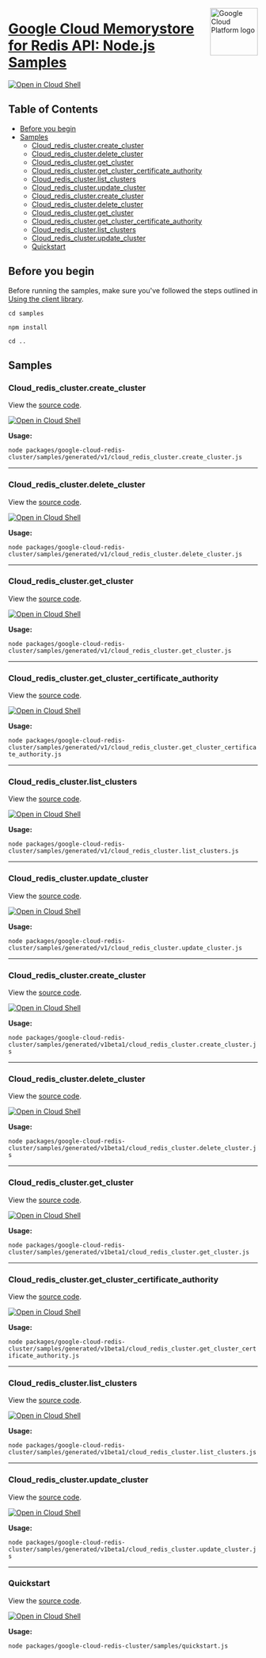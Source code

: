 [//]: # "This README.md file is auto-generated, all changes to this file will be lost."
[//]: # "To regenerate it, use `python -m synthtool`."
<img src="https://avatars2.githubusercontent.com/u/2810941?v=3&s=96" alt="Google Cloud Platform logo" title="Google Cloud Platform" align="right" height="96" width="96"/>

# [Google Cloud Memorystore for Redis API: Node.js Samples](https://github.com/googleapis/google-cloud-node)

[![Open in Cloud Shell][shell_img]][shell_link]



## Table of Contents

* [Before you begin](#before-you-begin)
* [Samples](#samples)
  * [Cloud_redis_cluster.create_cluster](#cloud_redis_cluster.create_cluster)
  * [Cloud_redis_cluster.delete_cluster](#cloud_redis_cluster.delete_cluster)
  * [Cloud_redis_cluster.get_cluster](#cloud_redis_cluster.get_cluster)
  * [Cloud_redis_cluster.get_cluster_certificate_authority](#cloud_redis_cluster.get_cluster_certificate_authority)
  * [Cloud_redis_cluster.list_clusters](#cloud_redis_cluster.list_clusters)
  * [Cloud_redis_cluster.update_cluster](#cloud_redis_cluster.update_cluster)
  * [Cloud_redis_cluster.create_cluster](#cloud_redis_cluster.create_cluster)
  * [Cloud_redis_cluster.delete_cluster](#cloud_redis_cluster.delete_cluster)
  * [Cloud_redis_cluster.get_cluster](#cloud_redis_cluster.get_cluster)
  * [Cloud_redis_cluster.get_cluster_certificate_authority](#cloud_redis_cluster.get_cluster_certificate_authority)
  * [Cloud_redis_cluster.list_clusters](#cloud_redis_cluster.list_clusters)
  * [Cloud_redis_cluster.update_cluster](#cloud_redis_cluster.update_cluster)
  * [Quickstart](#quickstart)

## Before you begin

Before running the samples, make sure you've followed the steps outlined in
[Using the client library](https://github.com/googleapis/google-cloud-node#using-the-client-library).

`cd samples`

`npm install`

`cd ..`

## Samples



### Cloud_redis_cluster.create_cluster

View the [source code](https://github.com/googleapis/google-cloud-node/blob/main/packages/google-cloud-redis-cluster/samples/generated/v1/cloud_redis_cluster.create_cluster.js).

[![Open in Cloud Shell][shell_img]](https://console.cloud.google.com/cloudshell/open?git_repo=https://github.com/googleapis/google-cloud-node&page=editor&open_in_editor=packages/google-cloud-redis-cluster/samples/generated/v1/cloud_redis_cluster.create_cluster.js,samples/README.md)

__Usage:__


`node packages/google-cloud-redis-cluster/samples/generated/v1/cloud_redis_cluster.create_cluster.js`


-----




### Cloud_redis_cluster.delete_cluster

View the [source code](https://github.com/googleapis/google-cloud-node/blob/main/packages/google-cloud-redis-cluster/samples/generated/v1/cloud_redis_cluster.delete_cluster.js).

[![Open in Cloud Shell][shell_img]](https://console.cloud.google.com/cloudshell/open?git_repo=https://github.com/googleapis/google-cloud-node&page=editor&open_in_editor=packages/google-cloud-redis-cluster/samples/generated/v1/cloud_redis_cluster.delete_cluster.js,samples/README.md)

__Usage:__


`node packages/google-cloud-redis-cluster/samples/generated/v1/cloud_redis_cluster.delete_cluster.js`


-----




### Cloud_redis_cluster.get_cluster

View the [source code](https://github.com/googleapis/google-cloud-node/blob/main/packages/google-cloud-redis-cluster/samples/generated/v1/cloud_redis_cluster.get_cluster.js).

[![Open in Cloud Shell][shell_img]](https://console.cloud.google.com/cloudshell/open?git_repo=https://github.com/googleapis/google-cloud-node&page=editor&open_in_editor=packages/google-cloud-redis-cluster/samples/generated/v1/cloud_redis_cluster.get_cluster.js,samples/README.md)

__Usage:__


`node packages/google-cloud-redis-cluster/samples/generated/v1/cloud_redis_cluster.get_cluster.js`


-----




### Cloud_redis_cluster.get_cluster_certificate_authority

View the [source code](https://github.com/googleapis/google-cloud-node/blob/main/packages/google-cloud-redis-cluster/samples/generated/v1/cloud_redis_cluster.get_cluster_certificate_authority.js).

[![Open in Cloud Shell][shell_img]](https://console.cloud.google.com/cloudshell/open?git_repo=https://github.com/googleapis/google-cloud-node&page=editor&open_in_editor=packages/google-cloud-redis-cluster/samples/generated/v1/cloud_redis_cluster.get_cluster_certificate_authority.js,samples/README.md)

__Usage:__


`node packages/google-cloud-redis-cluster/samples/generated/v1/cloud_redis_cluster.get_cluster_certificate_authority.js`


-----




### Cloud_redis_cluster.list_clusters

View the [source code](https://github.com/googleapis/google-cloud-node/blob/main/packages/google-cloud-redis-cluster/samples/generated/v1/cloud_redis_cluster.list_clusters.js).

[![Open in Cloud Shell][shell_img]](https://console.cloud.google.com/cloudshell/open?git_repo=https://github.com/googleapis/google-cloud-node&page=editor&open_in_editor=packages/google-cloud-redis-cluster/samples/generated/v1/cloud_redis_cluster.list_clusters.js,samples/README.md)

__Usage:__


`node packages/google-cloud-redis-cluster/samples/generated/v1/cloud_redis_cluster.list_clusters.js`


-----




### Cloud_redis_cluster.update_cluster

View the [source code](https://github.com/googleapis/google-cloud-node/blob/main/packages/google-cloud-redis-cluster/samples/generated/v1/cloud_redis_cluster.update_cluster.js).

[![Open in Cloud Shell][shell_img]](https://console.cloud.google.com/cloudshell/open?git_repo=https://github.com/googleapis/google-cloud-node&page=editor&open_in_editor=packages/google-cloud-redis-cluster/samples/generated/v1/cloud_redis_cluster.update_cluster.js,samples/README.md)

__Usage:__


`node packages/google-cloud-redis-cluster/samples/generated/v1/cloud_redis_cluster.update_cluster.js`


-----




### Cloud_redis_cluster.create_cluster

View the [source code](https://github.com/googleapis/google-cloud-node/blob/main/packages/google-cloud-redis-cluster/samples/generated/v1beta1/cloud_redis_cluster.create_cluster.js).

[![Open in Cloud Shell][shell_img]](https://console.cloud.google.com/cloudshell/open?git_repo=https://github.com/googleapis/google-cloud-node&page=editor&open_in_editor=packages/google-cloud-redis-cluster/samples/generated/v1beta1/cloud_redis_cluster.create_cluster.js,samples/README.md)

__Usage:__


`node packages/google-cloud-redis-cluster/samples/generated/v1beta1/cloud_redis_cluster.create_cluster.js`


-----




### Cloud_redis_cluster.delete_cluster

View the [source code](https://github.com/googleapis/google-cloud-node/blob/main/packages/google-cloud-redis-cluster/samples/generated/v1beta1/cloud_redis_cluster.delete_cluster.js).

[![Open in Cloud Shell][shell_img]](https://console.cloud.google.com/cloudshell/open?git_repo=https://github.com/googleapis/google-cloud-node&page=editor&open_in_editor=packages/google-cloud-redis-cluster/samples/generated/v1beta1/cloud_redis_cluster.delete_cluster.js,samples/README.md)

__Usage:__


`node packages/google-cloud-redis-cluster/samples/generated/v1beta1/cloud_redis_cluster.delete_cluster.js`


-----




### Cloud_redis_cluster.get_cluster

View the [source code](https://github.com/googleapis/google-cloud-node/blob/main/packages/google-cloud-redis-cluster/samples/generated/v1beta1/cloud_redis_cluster.get_cluster.js).

[![Open in Cloud Shell][shell_img]](https://console.cloud.google.com/cloudshell/open?git_repo=https://github.com/googleapis/google-cloud-node&page=editor&open_in_editor=packages/google-cloud-redis-cluster/samples/generated/v1beta1/cloud_redis_cluster.get_cluster.js,samples/README.md)

__Usage:__


`node packages/google-cloud-redis-cluster/samples/generated/v1beta1/cloud_redis_cluster.get_cluster.js`


-----




### Cloud_redis_cluster.get_cluster_certificate_authority

View the [source code](https://github.com/googleapis/google-cloud-node/blob/main/packages/google-cloud-redis-cluster/samples/generated/v1beta1/cloud_redis_cluster.get_cluster_certificate_authority.js).

[![Open in Cloud Shell][shell_img]](https://console.cloud.google.com/cloudshell/open?git_repo=https://github.com/googleapis/google-cloud-node&page=editor&open_in_editor=packages/google-cloud-redis-cluster/samples/generated/v1beta1/cloud_redis_cluster.get_cluster_certificate_authority.js,samples/README.md)

__Usage:__


`node packages/google-cloud-redis-cluster/samples/generated/v1beta1/cloud_redis_cluster.get_cluster_certificate_authority.js`


-----




### Cloud_redis_cluster.list_clusters

View the [source code](https://github.com/googleapis/google-cloud-node/blob/main/packages/google-cloud-redis-cluster/samples/generated/v1beta1/cloud_redis_cluster.list_clusters.js).

[![Open in Cloud Shell][shell_img]](https://console.cloud.google.com/cloudshell/open?git_repo=https://github.com/googleapis/google-cloud-node&page=editor&open_in_editor=packages/google-cloud-redis-cluster/samples/generated/v1beta1/cloud_redis_cluster.list_clusters.js,samples/README.md)

__Usage:__


`node packages/google-cloud-redis-cluster/samples/generated/v1beta1/cloud_redis_cluster.list_clusters.js`


-----




### Cloud_redis_cluster.update_cluster

View the [source code](https://github.com/googleapis/google-cloud-node/blob/main/packages/google-cloud-redis-cluster/samples/generated/v1beta1/cloud_redis_cluster.update_cluster.js).

[![Open in Cloud Shell][shell_img]](https://console.cloud.google.com/cloudshell/open?git_repo=https://github.com/googleapis/google-cloud-node&page=editor&open_in_editor=packages/google-cloud-redis-cluster/samples/generated/v1beta1/cloud_redis_cluster.update_cluster.js,samples/README.md)

__Usage:__


`node packages/google-cloud-redis-cluster/samples/generated/v1beta1/cloud_redis_cluster.update_cluster.js`


-----




### Quickstart

View the [source code](https://github.com/googleapis/google-cloud-node/blob/main/packages/google-cloud-redis-cluster/samples/quickstart.js).

[![Open in Cloud Shell][shell_img]](https://console.cloud.google.com/cloudshell/open?git_repo=https://github.com/googleapis/google-cloud-node&page=editor&open_in_editor=packages/google-cloud-redis-cluster/samples/quickstart.js,samples/README.md)

__Usage:__


`node packages/google-cloud-redis-cluster/samples/quickstart.js`






[shell_img]: https://gstatic.com/cloudssh/images/open-btn.png
[shell_link]: https://console.cloud.google.com/cloudshell/open?git_repo=https://github.com/googleapis/google-cloud-node&page=editor&open_in_editor=samples/README.md
[product-docs]: https://cloud.google.com/redis/docs
